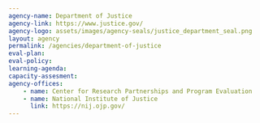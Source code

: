 ```yaml
---
agency-name: Department of Justice
agency-link: https://www.justice.gov/
agency-logo: assets/images/agency-seals/justice_department_seal.png
layout: agency
permalink: /agencies/department-of-justice
eval-plan:
eval-policy:
learning-agenda:
capacity-assesment:
agency-offices:
    - name: Center for Research Partnerships and Program Evaluation
    - name: National Institute of Justice
      link: https://nij.ojp.gov/
---
```

